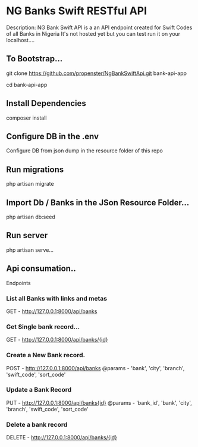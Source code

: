 # NG Banks Swift RESTful API
Description: NG Bank Swift API is a an API endpoint created for Swift Codes of all Banks in Nigeria
It's not hosted yet but you can test run it on your localhost....

## To Bootstrap...
git clone https://github.com/propenster/NgBankSwiftApi.git bank-api-app

cd bank-api-app

## Install Dependencies
composer install

## Configure DB in the .env
Configure DB from json dump in the resource folder of this repo

## Run migrations
php artisan migrate

## Import Db / Banks in the JSon Resource Folder...
php artisan db:seed 

## Run server
php artisan serve...

## Api consumation..
Endpoints

### List all Banks with links and metas
GET - http://127.0.0.1:8000/api/banks

### Get Single bank record...
GET - http://127.0.0.1:8000/api/banks/{id}

### Create a New Bank record.
POST - http://127.0.0.1:8000/api/banks
@params - 'bank', 'city', 'branch', 'swift_code', 'sort_code'

### Update a Bank Record
PUT - http://127.0.0.1:8000/api/banks{id}
@params - 'bank_id', 'bank', 'city', 'branch', 'swift_code', 'sort_code' 

### Delete a bank record
DELETE - http://127.0.0.1:8000/api/banks/{id}
